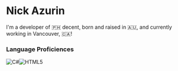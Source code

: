 # Nick Azurin
I'm a developer of 🇵🇭 decent, born and raised in 🇦🇺, and currently working in Vancouver, 🇨🇦! 

### Language Proficiences
![C#](https://img.shields.io/badge/c%23-%23239120.svg?style=for-the-badge&logo=c-sharp&logoColor=white)![HTML5](https://img.shields.io/badge/html5-%23E34F26.svg?style=for-the-badge&logo=html5&logoColor=white)
